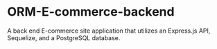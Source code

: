 # ORM-E-commerce-backend
A back end E-commerce site application that utilizes an Express.js API, Sequelize, and a PostgreSQL database.
